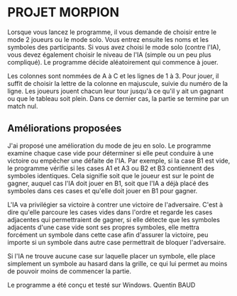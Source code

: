 # PROJET MORPION

Lorsque vous lancez le programme, il vous demande de choisir entre le mode 2 joueurs ou le mode solo. Vous entrez ensuite les noms et les symboles des participants.
Si vous avez choisi le mode solo (contre l'IA), vous devez également choisir le niveau de l'IA (simple ou un peu plus compliqué).
Le programme décide aléatoirement qui commence à jouer.

Les colonnes sont nommées de A à C et les lignes de 1 à 3. Pour jouer, il suffit de choisir la lettre de la colonne en majuscule, suivie du numéro de la ligne.
Les joueurs jouent chacun leur tour jusqu'à ce qu'il y ait un gagnant ou que le tableau soit plein. Dans ce dernier cas, la partie se termine par un match nul.


## Améliorations proposées

J'ai proposé une amélioration du mode de jeu en solo. Le programme examine chaque case vide pour déterminer si elle peut conduire à une victoire ou empêcher une défaite de l'IA.
Par exemple, si la case B1 est vide, le programme vérifie si les cases A1 et A3 ou B2 et B3 contiennent des symboles identiques.
Cela signifie soit que le joueur est sur le point de gagner, auquel cas l'IA doit jouer en B1, soit que l'IA a déjà placé des symboles dans ces cases et qu'elle doit jouer en B1 pour gagner.

L'IA va privilégier sa victoire à contrer une victoire de l'adversaire. C'est à dire qu'elle parcoure les cases vides dans l'ordre et regarde les cases adjacentes qui permettraient de gagner, si elle détecte que les symboles adjacents d'une case vide sont ses propres symboles, elle mettra forcément un symbole dans cette case afin d'assurer la victoire, peu importe si un symbole dans autre case permettrait de bloquer l'adversaire.

Si l'IA ne trouve aucune case sur laquelle placer un symbole, elle place simplement un symbole au hasard dans la grille, ce qui lui permet au moins de pouvoir moins de commencer la partie.

Le programme a été conçu et testé sur Windows.
Quentin BAUD
